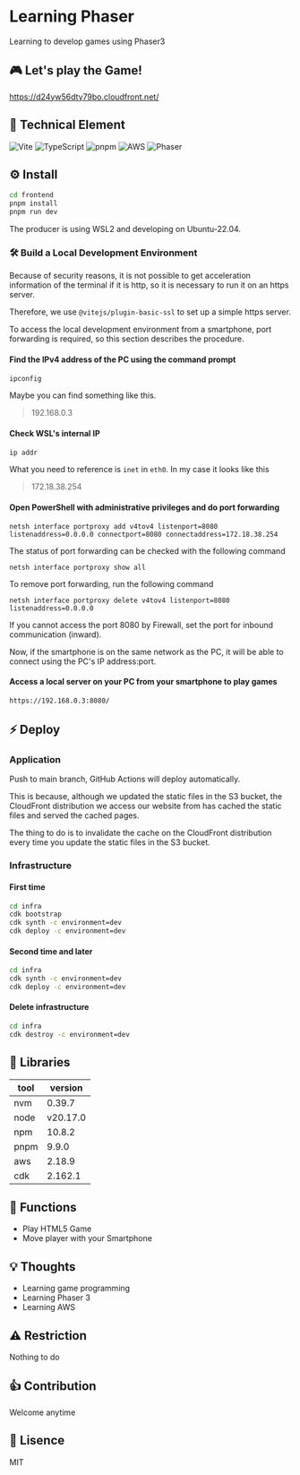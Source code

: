 # Learning Phaser
Learning to develop games using Phaser3


## 🎮 Let's play the Game!
https://d24yw56dty79bo.cloudfront.net/


## 🤖 Technical Element
![Vite](https://img.shields.io/badge/Vite-646CFF?style=for-the-badge&logo=vite&logoColor=white&style=flat)
![TypeScript](https://img.shields.io/badge/TypeScript-007ACC?style=for-the-badge&logo=typescript&logoColor=white&style=flat")
![pnpm](https://img.shields.io/badge/pnpm-yellow?style=for-the-badge&logo=pnpm&logoColor=white&style=flat)
![AWS](https://img.shields.io/badge/AWS-%23FF9900.svg?style=for-the-badge&logo=amazon-web-services&logoColor=white&style=flat)
![Phaser](https://cdn.phaser.io/images/logo/phaser-pixel-medium-flat.png)


## ⚙️ Install
```bash
cd frontend
pnpm install
pnpm run dev
```

The producer is using WSL2 and developing on Ubuntu-22.04.


### 🛠️ Build a Local Development Environment
Because of security reasons, it is not possible to get acceleration information of the terminal if it is http, so it is necessary to run it on an https server.

Therefore, we use `@vitejs/plugin-basic-ssl` to set up a simple https server.

To access the local development environment from a smartphone, port forwarding is required, so this section describes the procedure.


#### Find the IPv4 address of the PC using the command prompt
```bash
ipconfig
```

Maybe you can find something like this.

> 192.168.0.3

#### Check WSL's internal IP
```bash
ip addr
```

What you need to reference is `inet` in `eth0`. In my case it looks like this

> 172.18.38.254

#### Open PowerShell with administrative privileges and do port forwarding
```shell
netsh interface portproxy add v4tov4 listenport=8080 listenaddress=0.0.0.0 connectport=8080 connectaddress=172.18.38.254
```

The status of port forwarding can be checked with the following command

```shell
netsh interface portproxy show all
```

To remove port forwarding, run the following command

```shell
netsh interface portproxy delete v4tov4 listenport=8080 listenaddress=0.0.0.0
```

If you cannot access the port 8080 by Firewall, set the port for inbound communication (inward).

Now, if the smartphone is on the same network as the PC, it will be able to connect using the PC's IP address:port.

#### Access a local server on your PC from your smartphone to play games
```bash
https://192.168.0.3:8080/
```


## ⚡️ Deploy
### Application
Push to main branch, GitHub Actions will deploy automatically.

This is because, although we updated the static files in the S3 bucket, the CloudFront distribution we access our website from has cached the static files and served the cached pages.

The thing to do is to invalidate the cache on the CloudFront distribution every time you update the static files in the S3 bucket.

### Infrastructure
#### First time
```bash
cd infra
cdk bootstrap
cdk synth -c environment=dev
cdk deploy -c environment=dev
```

#### Second time and later
```bash
cd infra
cdk synth -c environment=dev
cdk deploy -c environment=dev
```

#### Delete infrastructure
```bash
cd infra
cdk destroy -c environment=dev
```


## 🧬 Libraries
| tool | version |
| --- | --- |
| nvm | 0.39.7 |
| node | v20.17.0 |
| npm | 10.8.2 |
| pnpm | 9.9.0 |
| aws | 2.18.9 |
| cdk | 2.162.1 |


## 🎯 Functions
- Play HTML5 Game
- Move player with your Smartphone


## 💡 Thoughts
- Learning game programming
- Learning Phaser 3
- Learning AWS


## ⚠️ Restriction
Nothing to do


## 👍 Contribution
Welcome anytime


## 📄 Lisence
MIT
